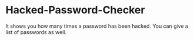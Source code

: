 # Hacked-Password-Checker
It shows you how many times a password has been hacked. You can give a list of passwords as well.
